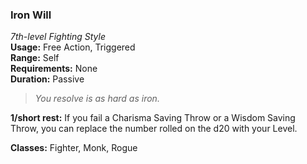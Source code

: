 ### Iron Will
*7th-level Fighting Style*  
**Usage:** Free Action, Triggered  
**Range:** Self  
**Requirements:** None  
**Duration:** Passive  

> *You resolve is as hard as iron.*

**1/short rest:** If you fail a Charisma Saving Throw or a Wisdom Saving Throw, you can replace the number rolled on the d20 with your Level.

**Classes:** Fighter, Monk, Rogue
